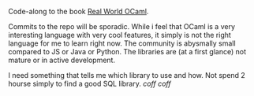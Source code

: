 Code-along to the book [Real World OCaml](https://dev.realworldocaml.org/toc.html).

Commits to the repo will be sporadic.
While i feel that OCaml is a very interesting language with
very cool features, it simply is not the right language for me to learn
right now. The community is abysmally small compared to JS or Java or Python.
The libraries are (at a first glance) not mature or in active development.

I need something that tells me which library to use and how.
Not spend 2 hourse simply to find a good SQL library. *coff* *coff*
